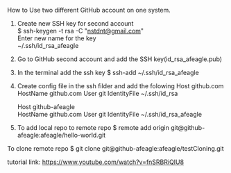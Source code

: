 How to Use two different GitHub account on one system.

1. Create new SSH key for second account  
	$ ssh-keygen -t rsa -C "nstdnt@gmail.com"  
	Enter new name for the key  
	~/.ssh/id_rsa_afeagle  
	
2. Go to GitHub second account and add the SSH key(id_rsa_afeagle.pub)

3. In the terminal add the ssh key
	$ ssh-add ~/.ssh/id_rsa_afeagle
	
4. Create config file in the ssh filder and add the folowing
	Host github.com
   		HostName github.com
   		User git
   		IdentityFile ~/.ssh/id_rsa
   
	Host github-afeagle    
   		HostName github.com
   		User git
   		IdentityFile ~/.ssh/id_rsa_afeagle
   		
5. To add local repo to remote repo
	$ remote add origin git@github-afeagle:afeagle/hello-world.git
	
To clone remote repo
	$ git clone git@github-afeagle:afeagle/testCloning.git
	
	
tutorial link:
https://www.youtube.com/watch?v=fnSRBRiQIU8
